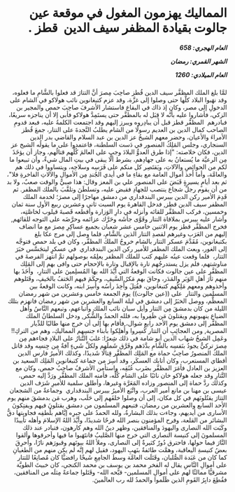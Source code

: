 <h1 dir="rtl">المماليك يهزمون المغول في موقعة عين جالوت بقيادة المظفر سيف الدين  قطز  .</h1>

<h5 dir="rtl">العام الهجري:  658

الشهر القمري: رمضان

العام الميلادي: 1260</h5>

<p dir="rtl">لمَّا بلغ الملك المظفَّر سيف الدين قُطز صاحِبَ مِصرَ أنَّ التتارَ قد فعلوا بالشَّامِ ما فعلوه، وقد نهَبوا البلاد كلَّها حتى وصلوا إلى غزَّة، وقد عزم كتبغانوين نائب هولاكو في الشام على الدخولِ إلى مصر، وكان إذ ذاك في البقاع فاستشار الأشرفَ صاحِبَ حمص والمجير بن الزكي، فأشاروا عليه بأنَّه لا قِبَل له بالمظفَّر حتى يستَمِدَّ هولاكو فأبى إلا أن يناجزه سريعًا، فبادرهم  المظفَّر قطز قبل أن يبادِروه ويبرز إليهم وقد اجتمعت الكلمةُ عليه، فبعد قدومِ الصاحب كمال الدين بن العديم رسولًا من الشام يطلبُ النَّجدةَ على التتار، جمعَ قُطز الأمراءَ‍ والأعيان، وحضر معهم الشيخُ عز الدين بن عبد السلام والقاضي بدر الدين السنجاري، وجلس المَلِكُ المنصور في دَست السلطنة، فاعتمدوا على ما يقولُه الشيخ عز الدين، فكان خلاصته: "إذا طرق العدوُّ البلادَ وجب على العالمَ كُلِّهم قتالُهم، وجاز أن يؤخَذَ مِن الرعيَّة ما يُستعانُ به على جهادِهم، بشرط ألَّا يبقى في بيتِ المال شيءٌ، وأن تبيعوا ما لكم من الحوائِصِ والآلاتِ، ويَقتَصِر كل منكم على فَرَسِه وسلاحِه، ويتساووا في ذلك هم والعامَّة، وأما أخذ أموال العامة مع بقاءِ ما في أيدي الجُندِ مِن الأموال والآلاتِ الفاخرةِ فلا"، ثم بعد أيامٍ يسيرةٍ قَبَضَ على المنصور علي بن المعز وقال: هذا صبيٌّ والوقت صعبٌ، ولا بد من أن يقوم رجلٌ شجاع ينتصب للجهادِ فقبض عليه، وتسلطَنَ وتلقَّبَ بالملك المظفر. ثم قَدِمَ الأمير ركن الدين بيبرس البندقداري من دمشق مهاجرًا إلى مصرَ؛ لخدمة الملك المظفر سيف الدين قطز, فدخل القاهرةَ يوم السبت ثاني وعشرين ربيع الأول سنة ثمان وخمسين، فركب المظفَّر للقائه وأنزله في دارِ الوَزارة وأقطعه قَصبةَ قيلوب لخاصَّتِه، وأشار عليه بيبرس بملاقاة التتار وقَوَّى جأشَه وحَرَّك عزائمه وحرَّضَه على التوجه للقائهم, فخرج المظفَّر قطز يوم الاثنين خامس عشر شعبان بجميع عساكِرِ مِصرَ مع ما انضاف إليهم من العَرَب وغيرهم لقصدِ التتار الذين بالشَّامِ، فلما وصل إلى مرج عكا بلغ بكتبغانوين، مُقَدَّمَ عسكر التتار بالشام خروجُ الملك المظفَّر، وكان في بلد حمص فتوجَّه إلى الغور، وبعث الملك المظفر للأمير ركن الدين البندقداري  في عسكرٍ ليتجَسَّس خبَرَ التتار،  فلما وقعت عينُه عليهم كتب للملك المظفر يعلِمُه بوصولهم ثمَّ انتهز الفرصةَ في مناوشتهم، فلم يزل يستدرجُهم تارة بالإقبال وتارة بالإحجام حتى وافى بهم إلى المَلِك المظفَّر على عين جالوت فكانت الوقعةُ التي أيَّدَ الله بها المُسلِمينَ على التتارِ،  وأخَذَ بها منهم ثأرَ أهلِ الوَبَر والمَدَر، وحاقَ بهم مَكرُ السَّيفِ، وحكَمَ فيهم الحَتفُ بالحَيفِ، وقَتَلوهم وأخذوهم ومعهم مَلِكُهم كتبغانوين، فقُتِلَ وأُخِذَ رأسُه وأُسِرَ ابنه، وكانت الوقعةُ بين المسلمين والتتار  على ((عين جالوت)) يومَ الجمعة خامس وعشرين من شهر رمضان المعظَّم، ووصل الخبَرُ إلى دمشق في ليلة السابع والعشرين من شهر رمضان فانهزم بتلك الليلة من كان بدمشقَ مِن التتار وأيل سبان نائب الملك وأتباعهم، وتبعهم النَّاسُ وأهل الضياع ينهبونهم ويقتلونَ مَن ظَفِروا به، فلله الحمدُ والشُّكر, ودخل السلطانُ الملك المظفَّر إلى دمشق يوم الأحد رابع شوال، فأقام بها إلى أن خرج منها طالبًا للدِّيار المصرية, ومن العجائِبِ أن التتار كُسِروا وأُهلِكوا بأبناء جنسِهم المماليكِ، وهم من التركِ!! وعَمِل الشيخُ شهاب الدين أبو شامة في ذلك شِعرًا:
غلبَ التَّتارُ على البلادِ فجاءهم 
مِن مِصرَ تركيٌّ يجودُ بنَفسِه
بالشَّامِ بدَّدَهم وفَرَّق شَملَهم 
ولكلِّ شَيءٍ آفةٌ مِن جِنسِه 
وقد قاتل الملكُ المنصورُ صاحِبُ حماة مع المَلِك المظفَّر قِتالًا شَديدًا، وكذلك الأميرُ فارس الدين أقطاي المستعرب، وكان أتابك العسكَر، وقد أُسِرَ من جماعة كتبغانوين المَلِك السعيد بن العزيز بن العادل فأمَرَ المظفَّر بضَرب عُنُقِه، واستأمن الأشرفُ صاحِبُ حمص، وكان مع التَّتارِ وقد جعله هولاكو خان نائبًا على الشام كُلِّه، فأمنه الملك المظفَّر ورَدَّ إليه حمص، وكذلك ردَّ حماة إلى المنصور وزاده المَعَرَّة وغيرها، وأطلق سلمية للأميرِ شَرَف الدين عيسى بن مهنا بن مانع أمير العرب، واتَّبَع الأميرُ بيبرس البندقداري  وجماعةٌ من الشجعان التتارَ يقتُلونَهم في كل مكان، إلى أن وصلوا خلفَهم إلى حَلَب، وهرب مَن بدمشقَ منهم يوم الأحد السابع والعشرين من رمضان، فتبعهم المسلمون من دمشق يقتلونَ فيهم ويفتِكونَ الأسارى من أيديهم، وجاءت بذلك البشارةُ، ولله الحمدُ على جبرِه إيَّاهم بلُطفِه فجاوبتها دقُّ البشائر من القلعة، وفرح المؤمنون بنصر الله فرحًا شديدًا، وأيَّدَ اللهُ الإسلامَ وأهله تأييدًا وكَبَت الله النصارى واليهودَ والمنافقين، وظهر دينُ الله وهم كارهون، فتبادر عند ذلك المسلمونَ إلى كنيسة النصارى التي خرج منها الصَّليبُ فانتَهَبوا ما فيها وأحرقوها وألقوا النَّارَ فيما حولها، فاحترق دُورٌ كثيرةٌ إلى النصارى، وملأ اللهُ بيوتَهم وقبورَهم نارًا، وأُحرِقَ بعضُ كنيسةِ اليعاقبة، وهمَّت طائفةٌ بنَهبِ اليهود، فقيل لهم إنَّه لم يكن منهم من الطغيانِ كما كان من عَبَدة الصُّلبان، وقَتَلَت العامَّة وسطَ الجامِعِ شَيخًا رافضيًّا كان مُصانِعًا للتتار على أموالِ النَّاسِ يقال له الفخر محمد بن يوسف بن محمد الكنجي، كان خبيثَ الطويَّة مشرقيًّا ممالئًا لهم على أموالِ المسلمين- قبَّحه الله- وقَتَلوا جماعةً مِثلَه من المنافقين، فقُطِعَ دابِرُ القَومِ الذين ظَلَموا والحمدُ لله رب العالَمينَ.</p></br>
